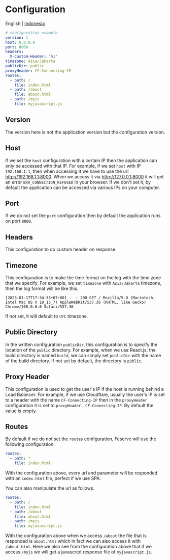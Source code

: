# Configuration

English | [Indonesia](configuration-id.md)

```yaml
# configuration example
version: 1
host: 0.0.0.0
port: 8000
headers: 
  X-Custom-Header: "hi"
timezone: Asia/Jakarta
publicDir: public
proxyHeader: CF-Connecting-IP
routes:
  - path: /
    file: index.html
  - path: /about
    file: about.html
  - path: /myjs
    file: myjavascript.js
```

## Version

The version here is not the application version but the configuration version.

## Host

If we set the `host` configuration with a certain IP then the application can only be accessed with that IP. For example, if we set `host` with IP `192.168.1.1`, then when accessing it we have to use the url <http://192.168.1.1:8000>. When we access it via <http://127.0.0.1:8000> it will get an error `ERR_CONNECTION_REFUSED` in your browser. If we don't set it, by default the application can be accessed via various IPs on your computer.

## Port

If we do not set the `port` configuration then by default the application runs on port `8000`.

## Headers

This configuration to do custom header on response.

## Timezone

This configuration is to make the time format on the log with the time zone that we specify. For example, we set `timezone` with `Asia/Jakarta` timezone, then the log format will be like this.

```shell
[2023-01-17T17:34:33+07:00] -  - 200 GET / Mozilla/5.0 (Macintosh; Intel Mac OS X 10_15_7) AppleWebKit/537.36 (KHTML, like Gecko) Chrome/108.0.0.0 Safari/537.36
```

If not set, it will default to `UTC` timezone.

## Public Directory

In the written configuration `publicDir`, this configuration is to specify the location of the `public` directory. For example, when we use React.js, the build directory is named `build`, we can simply set `publicDir` with the name of the build directory. If not set by default, the directory is `public`.

## Proxy Header

This configuration is used to get the user's IP if the host is running behind a Load Balancer. For example, if we use Cloudflare, usually the user's IP is set to a header with the name `CF-Connecting-IP` then in the `proxyHeader` configuration it is set to `proxyHeader: CF-Connecting-IP`. By default the value is empty.

## Routes

By default if we do not set the `routes` configuration, Feserve will use the following configuration.

```yaml
routes:
  - path: *
    file: index.html
```

With the configuration above, every url and parameter will be responded with an `index.html` file, perfect if we use SPA.

You can also manipulate the url as follows.

```yaml
routes:
  - path: /
    file: index.html
  - path: /about
    file: about.html
  - path: /myjs
    file: myjavascript.js
```

With the configuration above when we access `/about` the file that is responded is `about.html` which in fact we can also access it with `/about.html`. Here we also see from the configuration above that if we access `/myjs` we will get a javascript response file of `myjavascript.js`.
